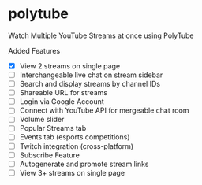 # polytube
Watch Multiple YouTube Streams at once using PolyTube

Added Features
- [X] View 2 streams on single page
- [ ] Interchangeable live chat on stream sidebar
- [ ] Search and display streams by channel IDs
- [ ] Shareable URL for streams
- [ ] Login via Google Account
- [ ] Connect with YouTube API for mergeable chat room
- [ ] Volume slider
- [ ] Popular Streams tab
- [ ] Events tab (esports competitions)
- [ ] Twitch integration (cross-platform)
- [ ] Subscribe Feature
- [ ] Autogenerate and promote stream links
- [ ] View 3+ streams on single page

